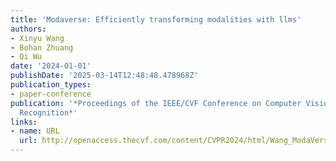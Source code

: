 ```yaml
---
title: 'Modaverse: Efficiently transforming modalities with llms'
authors:
- Xinyu Wang
- Bohan Zhuang
- Qi Wu
date: '2024-01-01'
publishDate: '2025-03-14T12:48:48.478968Z'
publication_types:
- paper-conference
publication: '*Proceedings of the IEEE/CVF Conference on Computer Vision and Pattern
  Recognition*'
links:
- name: URL
  url: http://openaccess.thecvf.com/content/CVPR2024/html/Wang_ModaVerse_Efficiently_Transforming_Modalities_with_LLMs_CVPR_2024_paper.html
---
```


